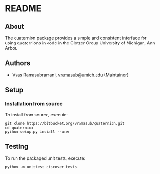 # README

## About

The quaternion package provides a simple and consistent interface for using quaternions in code in the Glotzer Group University of Michigan, Ann Arbor.

## Authors

* Vyas Ramasubramani, vramasub@umich.edu (Maintainer)

## Setup

### Installation from source

To install from source, execute:

	git clone https://bitbucket.org/vramasub/quaternion.git
	cd quaternion
	python setup.py install --user

## Testing

To run the packaged unit tests, execute:

    python -m unittest discover tests


